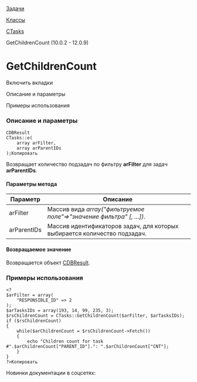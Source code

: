 [Задачи](/api_help/tasks/index.php)

[Классы](/api_help/tasks/classes/index.php)

[CTasks](/api_help/tasks/classes/ctasks/index.php)

GetChildrenCount (10.0.2 - 12.0.9)

GetChildrenCount
================

Включить вкладки

Описание и параметры

Примеры использования

### Описание и параметры

```
CDBResult
CTasks::е(
	array arFilter,
	array arParentIDs
);Копировать
```

Возвращает количество подзадач по фильтру **arFilter** для задач **arParentIDs**. 

#### Параметры метода

| Параметр | Описание |
| --- | --- |
| arFilter | Массив вида  *array("фильтруемое поле"=>"значение фильтра" [, ...])*. |
| arParentIDs | Массив идентификаторов задач, для которых выбирается количество подзадач. |

#### Возвращаемое значение

Возвращается объект [CDBResult](http://dev.1c-bitrix.ru/api_help/main/reference/cdbresult/index.php "CDBResult").

### Примеры использования

```
<?
$arFilter = array(
	"RESPONSIBLE_ID" => 2
);
$arTasksIDs = array(193, 14, 99, 235, 3);
$rsChildrenCount = CTasks::GetChildrenCount($arFilter, $arTasksIDs);
if ($rsChildrenCount)
{
	while($arChildrenCount = $rsChildrenCount->Fetch())
	{
		echo "Children count for task #".$arChildrenCount["PARENT_ID"].": ".$arChildrenCount["CNT"];
	}
}
?>Копировать
```

Новинки документации в соцсетях: